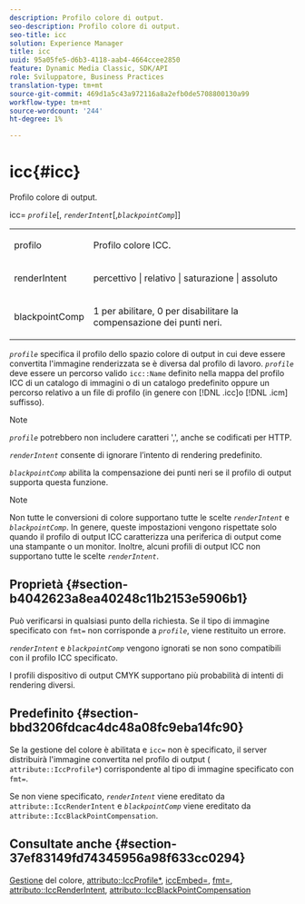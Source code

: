 ```yaml
---
description: Profilo colore di output.
seo-description: Profilo colore di output.
seo-title: icc
solution: Experience Manager
title: icc
uuid: 95a05fe5-d6b3-4118-aab4-4664ccee2850
feature: Dynamic Media Classic, SDK/API
role: Sviluppatore, Business Practices
translation-type: tm+mt
source-git-commit: 469d1a5c43a972116a8a2efb0de5708800130a99
workflow-type: tm+mt
source-wordcount: '244'
ht-degree: 1%

---
```



# icc{#icc}

Profilo colore di output.

icc= *`profile`*[, *`renderIntent`*[,*`blackpointComp`*]]

<table id="simpletable_DF1914FD351E4F2BA61372A52F0CFFBF"> 
 <tr class="strow"> 
  <td class="stentry"> <p><span class="codeph"> <span class="varname"> profilo</span></span> </p></td> 
  <td class="stentry"> <p>Profilo colore ICC. </p></td> 
 </tr> 
 <tr class="strow"> 
  <td class="stentry"> <p><span class="codeph"> <span class="varname"> renderIntent  </span> </span> </p></td> 
  <td class="stentry"> <p>percettivo | relativo | saturazione | assoluto </p></td> 
 </tr> 
 <tr class="strow"> 
  <td class="stentry"> <p><span class="codeph"> <span class="varname"> blackpointComp</span> </span> </p></td> 
  <td class="stentry"> <p>1 per abilitare, 0 per disabilitare la compensazione dei punti neri. </p></td> 
 </tr> 
</table>

*`profile`* specifica il profilo dello spazio colore di output in cui deve essere convertita l&#39;immagine renderizzata se è diversa dal profilo di lavoro. *`profile`* deve essere un percorso valido  `icc::Name` definito nella mappa del profilo ICC di un catalogo di immagini o di un catalogo predefinito oppure un percorso relativo a un file di profilo (in genere con  [!DNL .icc]o  [!DNL .icm] suffisso).

>[!NOTE]
>
>*`profile`* potrebbero non includere caratteri &#39;,&#39;, anche se codificati per HTTP.

*`renderIntent`* consente di ignorare l’intento di rendering predefinito.

*`blackpointComp`* abilita la compensazione dei punti neri se il profilo di output supporta questa funzione.

>[!NOTE]
>
>Non tutte le conversioni di colore supportano tutte le scelte *`renderIntent`* e *`blackpointComp`*. In genere, queste impostazioni vengono rispettate solo quando il profilo di output ICC caratterizza una periferica di output come una stampante o un monitor. Inoltre, alcuni profili di output ICC non supportano tutte le scelte *`renderIntent`*.

## Proprietà {#section-b4042623a8ea40248c11b2153e5906b1}

Può verificarsi in qualsiasi punto della richiesta. Se il tipo di immagine specificato con `fmt=` non corrisponde a *`profile`*, viene restituito un errore.

*`renderIntent`* e  *`blackpointComp`* vengono ignorati se non sono compatibili con il profilo ICC specificato.

I profili dispositivo di output CMYK supportano più probabilità di intenti di rendering diversi.

## Predefinito {#section-bbd3206fdcac4dc48a08fc9eba14fc90}

Se la gestione del colore è abilitata e `icc=` non è specificato, il server distribuirà l&#39;immagine convertita nel profilo di output ( `attribute::IccProfile*`) corrispondente al tipo di immagine specificato con `fmt=`.

Se non viene specificato, *`renderIntent`* viene ereditato da `attribute::IccRenderIntent` e *`blackpointComp`* viene ereditato da `attribute::IccBlackPointCompensation`.

## Consultate anche {#section-37ef83149fd74345956a98f633cc0294}

[Gestione](../../../../../ir-api/http-protocol/image-rendering-api-ref/c-ir-http-protocol-ref/c-ir-http-protocol-syntax-and-features/c-ir-color-management.md#concept-7bac7c2c41be42c1b301eae80abe6b8d) del colore,  [attributo::IccProfile*](../../../../../ir-api/material-cat/image-rendering-api-ref/c-ir-material-catalog/c-ir-attributes-reference/r-ir-iccprofilecmyk.md#reference-55aead2d924847ffbd1be4c46add7127),  [iccEmbed=](../../../../../ir-api/http-protocol/image-rendering-api-ref/c-ir-http-protocol-ref/c-ir-http-protocol-command-reference/r-ir-iccembed.md#reference-47a433138c7c4b29b9b29871b2491a7f),  [fmt=](../../../../../ir-api/http-protocol/image-rendering-api-ref/c-ir-http-protocol-ref/c-ir-http-protocol-command-reference/r-ir-fmt.md#reference-4c743f67d56b47c5b774fcc900ff758c),  [attributo::IccRenderIntent](../../../../../ir-api/material-cat/image-rendering-api-ref/c-ir-material-catalog/c-ir-attributes-reference/r-ir-iccrenderintent.md#reference-3b80b7a4c25545a593c5076f318b5c40),  [attributo::IccBlackPointCompensation](../../../../../ir-api/material-cat/image-rendering-api-ref/c-ir-material-catalog/c-ir-attributes-reference/r-ir-iccblackpointcompensation.md#reference-d939b0cdf6564baaa88deb1059e3b7f0)
